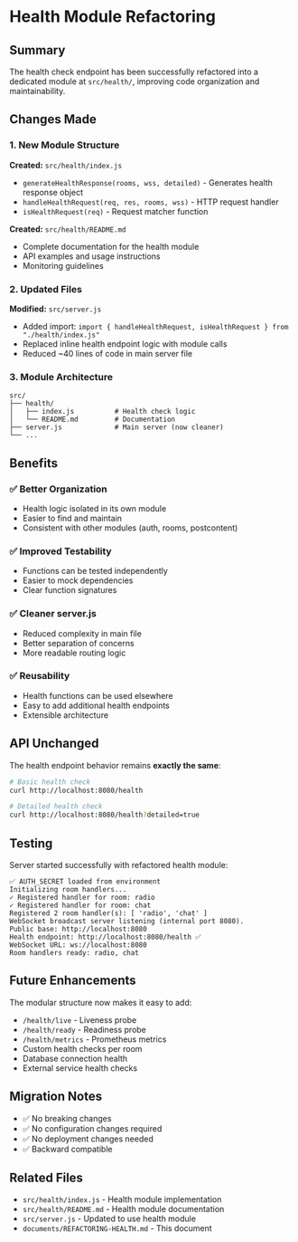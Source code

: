 # Health Module Refactoring

## Summary

The health check endpoint has been successfully refactored into a dedicated module at `src/health/`, improving code organization and maintainability.

## Changes Made

### 1. New Module Structure

**Created:** `src/health/index.js`

- `generateHealthResponse(rooms, wss, detailed)` - Generates health response object
- `handleHealthRequest(req, res, rooms, wss)` - HTTP request handler
- `isHealthRequest(req)` - Request matcher function

**Created:** `src/health/README.md`

- Complete documentation for the health module
- API examples and usage instructions
- Monitoring guidelines

### 2. Updated Files

**Modified:** `src/server.js`

- Added import: `import { handleHealthRequest, isHealthRequest } from "./health/index.js"`
- Replaced inline health endpoint logic with module calls
- Reduced ~40 lines of code in main server file

### 3. Module Architecture

```
src/
├── health/
│   ├── index.js          # Health check logic
│   └── README.md         # Documentation
├── server.js             # Main server (now cleaner)
└── ...
```

## Benefits

### ✅ **Better Organization**

- Health logic isolated in its own module
- Easier to find and maintain
- Consistent with other modules (auth, rooms, postcontent)

### ✅ **Improved Testability**

- Functions can be tested independently
- Easier to mock dependencies
- Clear function signatures

### ✅ **Cleaner server.js**

- Reduced complexity in main file
- Better separation of concerns
- More readable routing logic

### ✅ **Reusability**

- Health functions can be used elsewhere
- Easy to add additional health endpoints
- Extensible architecture

## API Unchanged

The health endpoint behavior remains **exactly the same**:

```bash
# Basic health check
curl http://localhost:8080/health

# Detailed health check
curl http://localhost:8080/health?detailed=true
```

## Testing

Server started successfully with refactored health module:

```
✅ AUTH_SECRET loaded from environment
Initializing room handlers...
✓ Registered handler for room: radio
✓ Registered handler for room: chat
Registered 2 room handler(s): [ 'radio', 'chat' ]
WebSocket broadcast server listening (internal port 8080).
Public base: http://localhost:8080
Health endpoint: http://localhost:8080/health ✅
WebSocket URL: ws://localhost:8080
Room handlers ready: radio, chat
```

## Future Enhancements

The modular structure now makes it easy to add:

- `/health/live` - Liveness probe
- `/health/ready` - Readiness probe
- `/health/metrics` - Prometheus metrics
- Custom health checks per room
- Database connection health
- External service health checks

## Migration Notes

- ✅ No breaking changes
- ✅ No configuration changes required
- ✅ No deployment changes needed
- ✅ Backward compatible

## Related Files

- `src/health/index.js` - Health module implementation
- `src/health/README.md` - Health module documentation
- `src/server.js` - Updated to use health module
- `documents/REFACTORING-HEALTH.md` - This document
